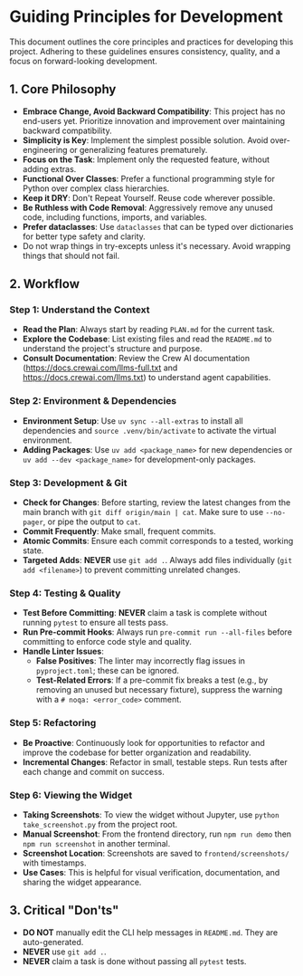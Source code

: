 # Guiding Principles for Development

This document outlines the core principles and practices for developing this project. Adhering to these guidelines ensures consistency, quality, and a focus on forward-looking development.

## 1. Core Philosophy

- **Embrace Change, Avoid Backward Compatibility**: This project has no end-users yet. Prioritize innovation and improvement over maintaining backward compatibility.
- **Simplicity is Key**: Implement the simplest possible solution. Avoid over-engineering or generalizing features prematurely.
- **Focus on the Task**: Implement only the requested feature, without adding extras.
- **Functional Over Classes**: Prefer a functional programming style for Python over complex class hierarchies.
- **Keep it DRY**: Don't Repeat Yourself. Reuse code wherever possible.
- **Be Ruthless with Code Removal**: Aggressively remove any unused code, including functions, imports, and variables.
- **Prefer dataclasses**: Use `dataclasses` that can be typed over dictionaries for better type safety and clarity.
- Do not wrap things in try-excepts unless it's necessary. Avoid wrapping things that should not fail.

## 2. Workflow

### Step 1: Understand the Context

- **Read the Plan**: Always start by reading `PLAN.md` for the current task.
- **Explore the Codebase**: List existing files and read the `README.md` to understand the project's structure and purpose.
- **Consult Documentation**: Review the Crew AI documentation (https://docs.crewai.com/llms-full.txt and https://docs.crewai.com/llms.txt) to understand agent capabilities.

### Step 2: Environment & Dependencies

- **Environment Setup**: Use `uv sync --all-extras` to install all dependencies and `source .venv/bin/activate` to activate the virtual environment.
- **Adding Packages**: Use `uv add <package_name>` for new dependencies or `uv add --dev <package_name>` for development-only packages.

### Step 3: Development & Git

- **Check for Changes**: Before starting, review the latest changes from the main branch with `git diff origin/main | cat`. Make sure to use `--no-pager`, or pipe the output to `cat`.
- **Commit Frequently**: Make small, frequent commits.
- **Atomic Commits**: Ensure each commit corresponds to a tested, working state.
- **Targeted Adds**: **NEVER** use `git add .`. Always add files individually (`git add <filename>`) to prevent committing unrelated changes.

### Step 4: Testing & Quality

- **Test Before Committing**: **NEVER** claim a task is complete without running `pytest` to ensure all tests pass.
- **Run Pre-commit Hooks**: Always run `pre-commit run --all-files` before committing to enforce code style and quality.
- **Handle Linter Issues**:
  - **False Positives**: The linter may incorrectly flag issues in `pyproject.toml`; these can be ignored.
  - **Test-Related Errors**: If a pre-commit fix breaks a test (e.g., by removing an unused but necessary fixture), suppress the warning with a `# noqa: <error_code>` comment.

### Step 5: Refactoring

- **Be Proactive**: Continuously look for opportunities to refactor and improve the codebase for better organization and readability.
- **Incremental Changes**: Refactor in small, testable steps. Run tests after each change and commit on success.

### Step 6: Viewing the Widget

- **Taking Screenshots**: To view the widget without Jupyter, use `python take_screenshot.py` from the project root.
- **Manual Screenshot**: From the frontend directory, run `npm run demo` then `npm run screenshot` in another terminal.
- **Screenshot Location**: Screenshots are saved to `frontend/screenshots/` with timestamps.
- **Use Cases**: This is helpful for visual verification, documentation, and sharing the widget appearance.

## 3. Critical "Don'ts"

- **DO NOT** manually edit the CLI help messages in `README.md`. They are auto-generated.
- **NEVER** use `git add .`.
- **NEVER** claim a task is done without passing all `pytest` tests.
